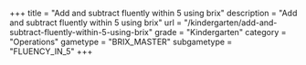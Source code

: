 +++
title = "Add and subtract fluently within 5 using brix"
description = "Add and subtract fluently within 5 using brix"
url = "/kindergarten/add-and-subtract-fluently-within-5-using-brix"
grade = "Kindergarten"
category = "Operations"
gametype = "BRIX_MASTER"
subgametype = "FLUENCY_IN_5"
+++
